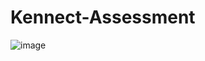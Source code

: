 # Kennect-Assessment 
![image](https://user-images.githubusercontent.com/66299967/203593950-c73ef56d-1751-4575-8a9c-c5a624c4c7a6.png)
